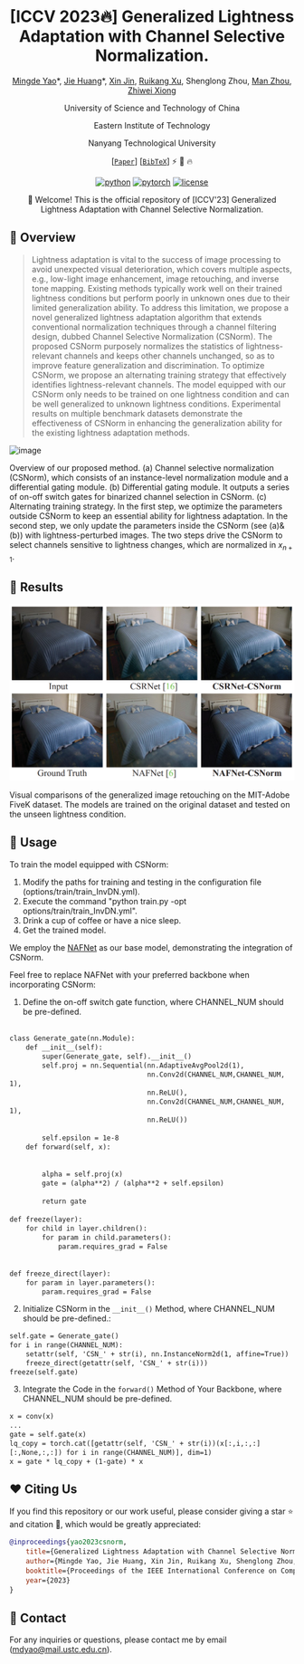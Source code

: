 
<div align="center">

# [ICCV 2023:fire:] Generalized Lightness Adaptation with Channel Selective Normalization.

[Mingde Yao](https://scholar.google.com/citations?user=fsE3MzwAAAAJ&hl=en)\*, [Jie Huang](https://huangkevinj.github.io/)\*, [Xin Jin](http://home.ustc.edu.cn/~jinxustc/), [Ruikang Xu](https://scholar.google.com/citations?user=PulrrscAAAAJ&hl=en), Shenglong Zhou, [Man Zhou](https://manman1995.github.io/), [Zhiwei Xiong](http://staff.ustc.edu.cn/~zwxiong/)

University of Science and Technology of China

Eastern Institute of Technology

Nanyang Technological University


[[`Paper`](https://arxiv.org/pdf/2308.13783.pdf)] [[`BibTeX`](#heart-citing-us)] :zap: :rocket: :fire:

[![python](https://img.shields.io/badge/-Python_3.8_%7C_3.9_%7C_3.10-blue?logo=python&logoColor=white)](https://github.com/pre-commit/pre-commit)
[![pytorch](https://img.shields.io/badge/PyTorch-ee4c2c?logo=pytorch&logoColor=white)](https://pytorch.org/get-started/locally/)
[![license](https://img.shields.io/badge/License-MIT-green.svg?labelColor=gray)](#license)

:rocket: Welcome! This is the official repository of [ICCV'23] Generalized Lightness Adaptation with Channel Selective Normalization. 

</div>



## 📌 Overview

>Lightness adaptation is vital to the success of image processing to avoid unexpected visual deterioration, which covers multiple aspects, e.g., low-light image enhancement, image retouching, and inverse tone mapping. Existing methods typically work well on their trained lightness conditions but perform poorly in unknown ones due to their limited generalization ability. To address this limitation, we propose a novel generalized lightness adaptation algorithm that extends conventional normalization techniques through a channel filtering design, dubbed Channel Selective Normalization (CSNorm). The proposed CSNorm purposely normalizes the statistics of lightness-relevant channels and keeps other channels unchanged, so as to improve feature generalization and discrimination. To optimize CSNorm, we propose an alternating training strategy that effectively identifies lightness-relevant channels. The model equipped with our CSNorm only needs to be trained on one lightness condition and can be well generalized to unknown lightness conditions. Experimental results on multiple benchmark datasets demonstrate the effectiveness of CSNorm in enhancing the generalization ability for the existing lightness adaptation methods. 


![image](https://github.com/mdyao/CSNorm/assets/33108887/f4c9b327-51fa-4832-8069-ab6919100277)

Overview of our proposed method. (a) Channel selective normalization (CSNorm), which consists of an instance-level normalization module and a differential gating module. (b) Differential gating module. It outputs a series of on-off switch gates for binarized channel selection in CSNorm. (c) Alternating training strategy. In the first step, we optimize the parameters outside CSNorm to keep an essential ability for lightness adaptation. In the second step, we only update the parameters inside the CSNorm (see (a)&(b)) with lightness-perturbed images. The two steps drive the CSNorm to select channels sensitive to lightness changes, which are normalized in $x_{n+1}$. 


<!--
## :star: News

* August. 18, 2023: We release the core code of our algorithm.
<!--, including the implementation of network architecture and training strategy.  ### Highlights
* More models and configurations will be open source soon, we need some time to organize our data and code. -->



##  :sunflower: Results

![image-20230818115344581](README/image-20230818115344581.png)

Visual comparisons of the generalized image retouching on the MIT-Adobe FiveK  dataset. The models are trained on the original dataset and tested on the unseen lightness condition.  



## :rocket: Usage

<!-- This repository is the **official implementation** of the paper, "Generalized Lightness Adaptation with Channel Selective Normalization", where more implementation details are presented. -->


To train the model equipped with CSNorm:

1. Modify the paths for training and testing in the configuration file (options/train/train_InvDN.yml).
2. Execute the command "python train.py -opt options/train/train_InvDN.yml".
3. Drink a cup of coffee or have a nice sleep.
4. Get the trained model. 


We employ the [NAFNet](https://github.com/mdyao/CSNorm/blob/62056d2ba45c6ab356a29e4a155d2f72c4c87beb/models/modules/NAFNet/NAFNet.py) as our base model, demonstrating the integration of CSNorm. 

Feel free to replace NAFNet with your preferred backbone when incorporating CSNorm:


1. Define the on-off switch gate function, where CHANNEL_NUM should be pre-defined.

```

class Generate_gate(nn.Module):
    def __init__(self):
        super(Generate_gate, self).__init__()
        self.proj = nn.Sequential(nn.AdaptiveAvgPool2d(1),
                                  nn.Conv2d(CHANNEL_NUM,CHANNEL_NUM, 1),
                                  nn.ReLU(),
                                  nn.Conv2d(CHANNEL_NUM,CHANNEL_NUM, 1),
                                  nn.ReLU())

        self.epsilon = 1e-8
    def forward(self, x):


        alpha = self.proj(x)
        gate = (alpha**2) / (alpha**2 + self.epsilon)

        return gate

def freeze(layer):
    for child in layer.children():
        for param in child.parameters():
            param.requires_grad = False


def freeze_direct(layer):
    for param in layer.parameters():
        param.requires_grad = False

```

2. Initialize CSNorm in the `__init__()` Method, where CHANNEL_NUM should be pre-defined.:

```
self.gate = Generate_gate()
for i in range(CHANNEL_NUM):
    setattr(self, 'CSN_' + str(i), nn.InstanceNorm2d(1, affine=True))
    freeze_direct(getattr(self, 'CSN_' + str(i)))
freeze(self.gate)
```

3. Integrate the Code in the `forward()` Method of Your Backbone, where CHANNEL_NUM should be pre-defined.

```
x = conv(x)
...
gate = self.gate(x)
lq_copy = torch.cat([getattr(self, 'CSN_' + str(i))(x[:,i,:,:][:,None,:,:]) for i in range(CHANNEL_NUM)], dim=1)
x = gate * lq_copy + (1-gate) * x
```


## :heart: Citing Us
If you find this repository or our work useful, please consider giving a star :star: and citation :t-rex:, which would be greatly appreciated:

```bibtex
@inproceedings{yao2023csnorm,
	title={Generalized Lightness Adaptation with Channel Selective Normalization},
	author={Mingde Yao, Jie Huang, Xin Jin, Ruikang Xu, Shenglong Zhou, Man Zhou, and Zhiwei Xiong},
	booktitle={Proceedings of the IEEE International Conference on Computer Vision},
	year={2023}
}
```


## :email: Contact

<!-- If you have any problem with the released code, please do not hesitate to open an issue.-->

For any inquiries or questions, please contact me by email (mdyao@mail.ustc.edu.cn). 
